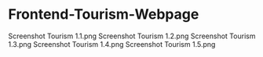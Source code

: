 # Frontend-Tourism-Webpage
Screenshot Tourism 1.1.png
Screenshot Tourism 1.2.png
Screenshot Tourism 1.3.png
Screenshot Tourism 1.4.png
Screenshot Tourism 1.5.png

